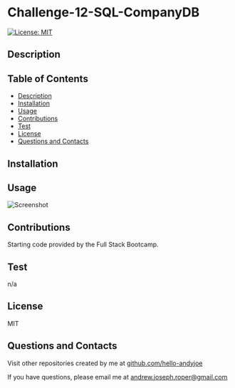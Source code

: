 # Challenge-12-SQL-CompanyDB

[![License: MIT](https://img.shields.io/badge/License-MIT-yellow.svg)](https://opensource.org/licenses/MIT)


## Description



## Table of Contents
* [Description](#description)
* [Installation](#installation)
* [Usage](#usage)
* [Contributions](#contributions)
* [Test](#test)
* [License](#license)
* [Questions and Contacts](#questions-and-contacts)


## Installation



## Usage



![Screenshot]()


## Contributions
Starting code provided by the Full Stack Bootcamp.


## Test
n/a


## License
MIT


## Questions and Contacts
Visit other repositories created by me at [github.com/hello-andyjoe](https://github.com/hello-andyjoe)

If you have questions, please email me at [andrew.joseph.roper@gmail.com](mailto:andrew.joseph.roper@gmail.com)
